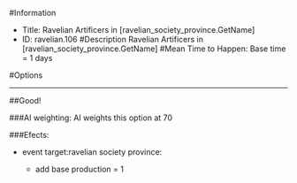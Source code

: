 #Information
 - Title: Ravelian Artificers in [ravelian_society_province.GetName]
 - ID: ravelian.106
#Description
Ravelian Artificers in [ravelian_society_province.GetName]
#Mean Time to Happen:
Base time = 1 days

#Options

___
##Good!

###AI weighting:
AI weights this option at 70


###Efects:<ul><li>event target:ravelian society province:</li><ul><li>add base production = 1</li></ul></ul>
